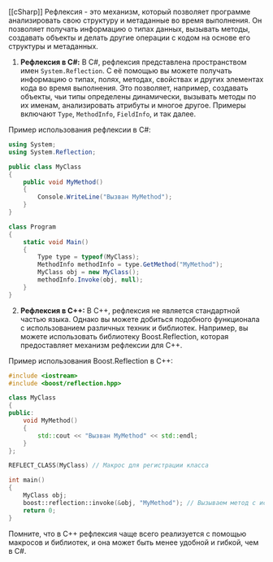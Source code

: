 [[cSharp]]
Рефлексия - это механизм, который позволяет программе анализировать свою структуру и метаданные во время выполнения. Он позволяет получать информацию о типах данных, вызывать методы, создавать объекты и делать другие операции с кодом на основе его структуры и метаданных.

1. **Рефлексия в C#:** В C#, рефлексия представлена пространством имен `System.Reflection`. С её помощью вы можете получать информацию о типах, полях, методах, свойствах и других элементах кода во время выполнения. Это позволяет, например, создавать объекты, чьи типы определены динамически, вызывать методы по их именам, анализировать атрибуты и многое другое. Примеры включают `Type`, `MethodInfo`, `FieldInfo`, и так далее.

Пример использования рефлексии в C#:
```csharp
using System;
using System.Reflection;

public class MyClass
{
    public void MyMethod()
    {
        Console.WriteLine("Вызван MyMethod");
    }
}

class Program
{
    static void Main()
    {
        Type type = typeof(MyClass);
        MethodInfo methodInfo = type.GetMethod("MyMethod");
        MyClass obj = new MyClass();
        methodInfo.Invoke(obj, null);
    }
}
```

2. **Рефлексия в C++:** В C++, рефлексия не является стандартной частью языка. Однако вы можете добиться подобного функционала с использованием различных техник и библиотек. Например, вы можете использовать библиотеку Boost.Reflection, которая предоставляет механизм рефлексии для C++.

Пример использования Boost.Reflection в C++:
```cpp
#include <iostream>
#include <boost/reflection.hpp>

class MyClass
{
public:
    void MyMethod()
    {
        std::cout << "Вызван MyMethod" << std::endl;
    }
};

REFLECT_CLASS(MyClass) // Макрос для регистрации класса

int main()
{
    MyClass obj;
    boost::reflection::invoke(&obj, "MyMethod"); // Вызываем метод с использованием рефлексии
    return 0;
}
```

Помните, что в C++ рефлексия чаще всего реализуется с помощью макросов и библиотек, и она может быть менее удобной и гибкой, чем в C#.
